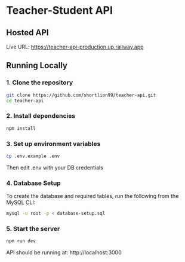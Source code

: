 # Teacher-Student API

## Hosted API
Live URL: https://teacher-api-production.up.railway.app

## Running Locally
### 1. Clone the repository

```bash
git clone https://github.com/shortlion99/teacher-api.git
cd teacher-api
```

### 2. Install dependencies
```bash
npm install
```

### 3. Set up environment variables
```bash
cp .env.example .env
```
Then edit .env with your DB credentials

### 4. Database Setup

To create the database and required tables, run the following from the MySQL CLI:

```bash
mysql -u root -p < database-setup.sql
```

### 5. Start the server
```bash
npm run dev
```

API should be running at: http://localhost:3000